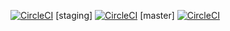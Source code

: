 [![CircleCI](https://circleci.com/gh/mobilemoneyapi/simulator/tree/dev.svg?style=svg&circle-token=d12406f5f82370f0b7fd5a5347047e858e8a339d)](https://circleci.com/gh/mobilemoneyapi/simulator/tree/dev)
[staging] [![CircleCI](https://circleci.com/gh/mobilemoneyapi/simulator/tree/staging.svg?style=svg&circle-token=d12406f5f82370f0b7fd5a5347047e858e8a339d)](https://circleci.com/gh/mobilemoneyapi/simulator/tree/staging)
[master] [![CircleCI](https://circleci.com/gh/mobilemoneyapi/simulator/tree/master.svg?style=svg&circle-token=d12406f5f82370f0b7fd5a5347047e858e8a339d)](https://circleci.com/gh/mobilemoneyapi/simulator/tree/master)
